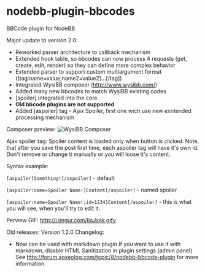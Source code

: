 # nodebb-plugin-bbcodes
BBCode plugin for NodeBB

Major update to version 2.0:
* Reworked parser architecture to callback mechanism
* Extended hook table, so bbcodes can now process 4 requests (get, create, edit, render) so they can define more complex behavior
* Extended parser to support custom multiargument format ([tag:name=value;name2=value2]...[/tag])
* Integrated WysiBB composer (http://www.wysibb.com/)
* Added many new bbcodes to match WysiBB existing codes
* [spoiler] integrated into the core
* **Old bbcode plugins are not supported**
* Added [aspoiler] tag - Ajax Spoiler, first one wich use new exntended processing mechanism

Composer preview:
![WysiBB Composer](http://i.imgur.com/cM9v19x.png)

Ajax spoiler tag:
Spoiler content is loaded only when button is clicked. Note, that after you save the post first time, each aspoiler tag will have it's own id. Don't remove or change it manually or you will loose it's content.

Syntax example:

`[aspoiler]Something![/aspoiler]` - default

`[aspoiler:name=Spoiler Name!]Content[/aspoiler]` - named spoiler

`[aspoiler:name=Spoiler Name!;id=1234]Content[/aspoiler]` - this is what you will see, when you'll try to edit it. 

Perview GIF: http://i.imgur.com/IioJxsk.gifv



Old releases:
Version 1.2.0 Changelog:
* Now can be used with markdown plugin
If you want to use it with markdown, disable HTML Sanitization in plugin settings (admin panel)
See http://forum.apxeolog.com/topic/8/nodebb-bbcode-plugin for more information
